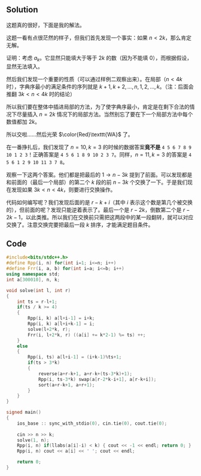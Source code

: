 ## Solution

这题真的很好，下面是我的解法。

这题一看有点很茫然的样子，但我们首先发现一个事实：如果 $n < 2k$，那么肯定无解。

证明：考虑 $a_k$。它显然只能填大于等于 $2k$ 的数（因为不能填 $0$），而根据假设，显然无法填入。

然后我们发现一个重要的性质（可以通过样例二观察出来）。在局部（$n < 4k$ 时），字典序最小的满足条件的序列就是 $k+1, k+2, \dots, n, 1, 2, \dots, k$。（注：后面会推翻 $3k < n < 4k$ 时的结论）

所以我们要在整体中插进局部的方法，为了使字典序最小，肯定是在剩下合法的情况下尽量插入 $n = 2k$ 情况下的局部方法。当然别忘了要在下一个局部方法中每个数值都加 $2k$。

所以交啦……然后光荣 $\color{Red}\texttt{WA}$ 了。

在一番挣扎后，我们发现了 $n=10, k=3$ 的时候的数据答案**竟不是** `4 5 6 7 8 9 10 1 2 3`！正确答案是 `4 5 6 1 8 9 10 2 3 7`。同样，$n=11, k=3$ 的答案是 `4 5 6 1 2 9 10 11 3 7 8`。

观察一下这两个答案。他们都是把最后的 $1 \to n-3k$ 提到了前面。可以发现都是和前面的（最后一个局部）的第二个 $k$ 段的前 $n-3k$ 个交换了一下。于是我们现在发现如果 $3k < n < 4k$，则要进行交换操作。

代码如何编写呢？我们发现后面的是 $r-k+i$（其中 $i$ 表示这个数是第几个被交换的），但前面的呢？发现只能逆着表示了。最后一个是 $r-2k$，倒数第二个是 $r-2k-1$，以此类推。所以我们在交换前只需把这两段中的某一段翻转，就可以对应交换了。注意交换完要把最后一段 $k$ 排序，才能满足题目条件。

## Code

```cpp
#include<bits/stdc++.h>
#define Rpp(i, n) for(int i=1; i<=n; i++)
#define Frr(i, a, b) for(int i=a; i<=b; i++)
using namespace std;
int a[300010], n, k;

void solve(int l, int r)
{
	int ts = r-l+1;
	if(ts / k >= 4)
	{
		Rpp(i, k) a[l+i-1] = i+k;
		Rpp(i, k) a[l+i+k-1] = i;
		solve(l+2*k, r);
		Frr(i, l+2*k, r) ((a[i] += k*2-1) %= ts) ++;
	}
	else
	{
		Rpp(i, ts) a[l+i-1] = (i+k-1)%ts+1;
		if(ts > 3*k)
		{
			reverse(a+r-k+1, a+r-k+(ts-3*k)+1);
			Rpp(i, ts-3*k) swap(a[r-2*k-i+1], a[r-k+i]);
			sort(a+r-k+1, a+r+1);
		}
	}
}

signed main()
{
	ios_base :: sync_with_stdio(0), cin.tie(0), cout.tie(0);
	
	cin >> n >> k;
	solve(1, n);
	Rpp(i, n) if(llabs(a[i]-i) < k) { cout << -1 << endl; return 0; }
	Rpp(i, n) cout << a[i] << ' '; cout << endl;

	return 0;
}
```